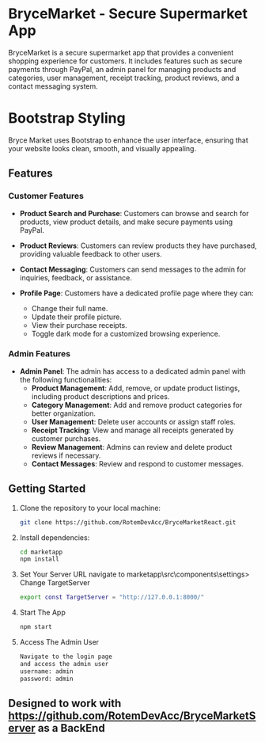 # BryceMarket - Secure Supermarket App

BryceMarket is a secure supermarket app that provides a convenient shopping experience for customers. It includes features such as secure payments through PayPal, an admin panel for managing products and categories, user management, receipt tracking, product reviews, and a contact messaging system.


# Bootstrap Styling

Bryce Market uses Bootstrap to enhance the user interface, ensuring that your website looks clean, smooth, and visually appealing.

## Features

### Customer Features

- **Product Search and Purchase**: Customers can browse and search for products, view product details, and make secure payments using PayPal.

- **Product Reviews**: Customers can review products they have purchased, providing valuable feedback to other users.

- **Contact Messaging**: Customers can send messages to the admin for inquiries, feedback, or assistance.

- **Profile Page**: Customers have a dedicated profile page where they can:
  - Change their full name.
  - Update their profile picture.
  - View their purchase receipts.
  - Toggle dark mode for a customized browsing experience.

### Admin Features

- **Admin Panel**: The admin has access to a dedicated admin panel with the following functionalities:
  - **Product Management**: Add, remove, or update product listings, including product descriptions and prices.
  - **Category Management**: Add and remove product categories for better organization.
  - **User Management**: Delete user accounts or assign staff roles.
  - **Receipt Tracking**: View and manage all receipts generated by customer purchases.
  - **Review Management**: Admins can review and delete product reviews if necessary.
  - **Contact Messages**: Review and respond to customer messages.

## Getting Started

1. Clone the repository to your local machine:

   ```bash
   git clone https://github.com/RotemDevAcc/BryceMarketReact.git
2. 
    Install dependencies:
    ```bash
    cd marketapp
    npm install
3. 
    Set Your Server URL
    navigate to marketapp\src\components\settings>
    Change TargetServer
    ```bash
    export const TargetServer = "http://127.0.0.1:8000/"
4. 
    Start The App
    ```bash
    npm start
5.  
    Access The Admin User
    ```bash
    Navigate to the login page
    and access the admin user
    username: admin
    password: admin
    ```

    
## Designed to work with https://github.com/RotemDevAcc/BryceMarketServer as a BackEnd
